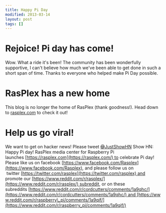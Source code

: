 ```yaml
---
title: Happy Pi Day
modified: 2013-03-14
layout: post
tags: []
---
```



Rejoice! Pi day has come!
=========================

Wow. What a ride it's been! The community has been wonderfully supportive, I can't believe how much we've been able to get done in such a short span of time. Thanks to everyone who helped make Pi Day possible.

RasPlex has a new home
======================

This blog is no longer the home of RasPlex (thank goodness!). Head down to [rasplex.com](https://rasplex.com) to check it out!

Help us go viral!
=================

We want to get on hacker news! Please tweet [~~@~~JustShowHN](https://twitter.com/JustShowHN) Show HN: Happy Pi day! RasPlex media center for Raspberry Pi launches [https://rasplex.com](https://rasplex.com/) to celebrate Pi day! Please like us on facebook [https://www.facebook.com/Rasplex](https://www.facebook.com/Rasplex), and please follow us on  twitter [https://twitter.com/rasplex](https://twitter.com/rasplex) and promote our [https://www.reddit.com/r/rasplex/](https://www.reddit.com/r/rasplex/) subreddit, or on these subreddits [https://www.reddit.com/r/cordcutters/comments/1a9qhc/](https://www.reddit.com/r/cordcutters/comments/1a9qhc/) and [https://www.reddit.com/r/raspberry\_pi/comments/1a9qif/](https://www.reddit.com/r/raspberry_pi/comments/1a9qif/)  
